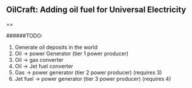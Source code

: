 OilCraft: Adding oil fuel for Universal Electricity
--
==

######TODO:</b><br />

1) Generate oil deposits in the world <br />
2) Oil -> power Generator (tier 1 power producer) <br />
3) Oil -> gas converter  <br />
4) Oil -> Jet fuel converter  <br />
5) Gas -> power generator (tier 2 power producer) (requires 3) <br />
6) Jet fuel -> power generator (tier 3 power producer) (requires 4)